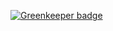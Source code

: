

[![Greenkeeper badge](https://badges.greenkeeper.io/Joris-van-der-Wel/bluefox.svg)](https://greenkeeper.io/)